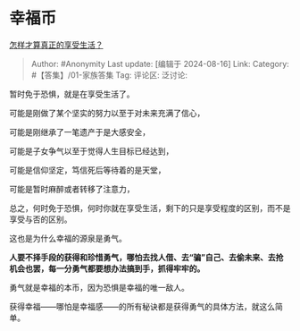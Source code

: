 # 幸福币
[怎样才算真正的享受生活？](https://www.zhihu.com/question/41199757/answer/3596797263)

> Author: #Anonymity
> Last update: [编辑于 2024-08-16]
> Link:
> Category: #【答集】/01-家族答集 
> Tag: 
> 评论区:
> 泛讨论:

暂时免于恐惧，就是在享受生活了。

可能是刚做了某个坚实的努力以至于对未来充满了信心，

可能是刚继承了一笔遗产于是大感安全，

可能是子女争气以至于觉得人生目标已经达到，

可能是信仰坚定，笃信死后等待着的是天堂，

可能是暂时麻醉或者转移了注意力，

总之，何时免于恐惧，何时你就在享受生活，剩下的只是享受程度的区别，而不是享受与否的区别。

这也是为什么幸福的源泉是勇气。

**人要不择手段的获得和珍惜勇气，哪怕去找人借、去“骗”自己、去偷未来、去抢机会也罢，每一分勇气都要想办法搞到手，抓得牢牢的。**

勇气就是幸福的本币，因为恐惧是幸福的唯一敌人。

获得幸福——哪怕是幸福感——的所有秘诀都是获得勇气的具体方法，就这么简单。